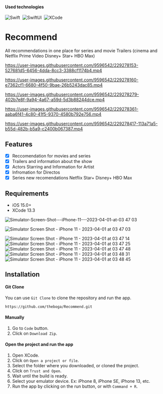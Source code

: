 #### Used technologies
![Swift](https://img.shields.io/badge/-Swift-333333?style=flat&logo=Swift)&nbsp;
![SwiftUI](https://img.shields.io/badge/-SwiftUI-333333?style=flat&logo=Apple)&nbsp;
![XCode](https://img.shields.io/badge/-Xcode-333333?style=flat&logo=Xcode)&nbsp;


# Recommend
<p align="center">
  <p align="left">
    All recommendations in one place for series and movie Trailers (cinema and Netflix Prime Video Disney+ Star+ HBO Max)
  </p>
</p>



https://user-images.githubusercontent.com/9596542/229278153-527681d5-6456-4dda-8cc3-3388cf1174b4.mp4

https://user-images.githubusercontent.com/9596542/229278160-e7362cf1-6680-4f50-9bae-26b5243dac85.mp4

https://user-images.githubusercontent.com/9596542/229278279-402b7e8f-9a94-4a67-a59d-5d3b88244dce.mp4

https://user-images.githubusercontent.com/9596542/229278361-aaba6f41-4c80-41f5-9370-4580b792e756.mp4

https://user-images.githubusercontent.com/9596542/229278417-113a71a5-b55d-482b-b5a9-c2400b067387.mp4











## Features

- [x] Reccomendation for movies and series
- [x] Trailers and information about the show
- [x] Actors Starring and Information for Artist
- [x] Infromation for Directos
- [x] Series new recomendations Netflix Star+ Disney+ HBO Max
## Requirements

- iOS 15.0+
- XCode 13.3

![Simulator-Screen-Shot---iPhone-11---2023-04-01-at-03 47 03](https://user-images.githubusercontent.com/9596542/229280163-9092dfc8-dde3-4395-a4ac-d951a91f0e4a.png)

![Simulator Screen Shot - iPhone 11 - 2023-04-01 at 03 47 03](https://user-images.githubusercontent.com/9596542/229280175-52547e9c-c18a-4fd2-916f-658d70103025.png)

![Simulator Screen Shot - iPhone 11 - 2023-04-01 at 03 47 14](https://user-images.githubusercontent.com/9596542/229280188-b95511b8-fec0-42fb-a80e-15c88ca7482b.png)
![Simulator Screen Shot - iPhone 11 - 2023-04-01 at 03 47 25](https://user-images.githubusercontent.com/9596542/229280198-060aac20-6647-4a89-9776-b5b0d0dfaafb.png)
![Simulator Screen Shot - iPhone 11 - 2023-04-01 at 03 47 48](https://user-images.githubusercontent.com/9596542/229280250-e895d77f-e3c7-4d2e-8dba-ee6d911eafd1.png)
![Simulator Screen Shot - iPhone 11 - 2023-04-01 at 03 48 31](https://user-images.githubusercontent.com/9596542/229280260-0ddeaddd-93f9-4b80-98bf-3ba5aca47d8c.png)
![Simulator Screen Shot - iPhone 11 - 2023-04-01 at 03 48 45](https://user-images.githubusercontent.com/9596542/229280267-0be7422f-8e8d-4569-9792-4cb6582323da.png)


## Installation


#### Git Clone
You can use `Git Clone` to clone the repository and run the app.

```
https://github.com/theboga/Recommend.git
```


#### Manually

1. Go to `Code` button. 
2. Click on `Download Zip`.

#### Open the project and run the app
1. Open XCode.
2. Click on `Open a project or file`.
3. Select the folder where you downloaded, or cloned the project.
4. Click on `Trust and Open`.
5. Wait until the build is ready. 
6. Select your emulator device. Ex: iPhone 8, iPhone SE, iPhone 13, etc.
7. Run the app by clicking on the run button, or with `Command + R`.



